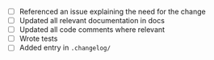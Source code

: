 <!--

Thanks for filing a PR! Before hitting the button, please check the following items.
Please note that every non-trivial PR must reference an issue that explains the
changes in the PR.

-->

* [ ] Referenced an issue explaining the need for the change
* [ ] Updated all relevant documentation in docs
* [ ] Updated all code comments where relevant
* [ ] Wrote tests
* [ ] Added entry in `.changelog/`
